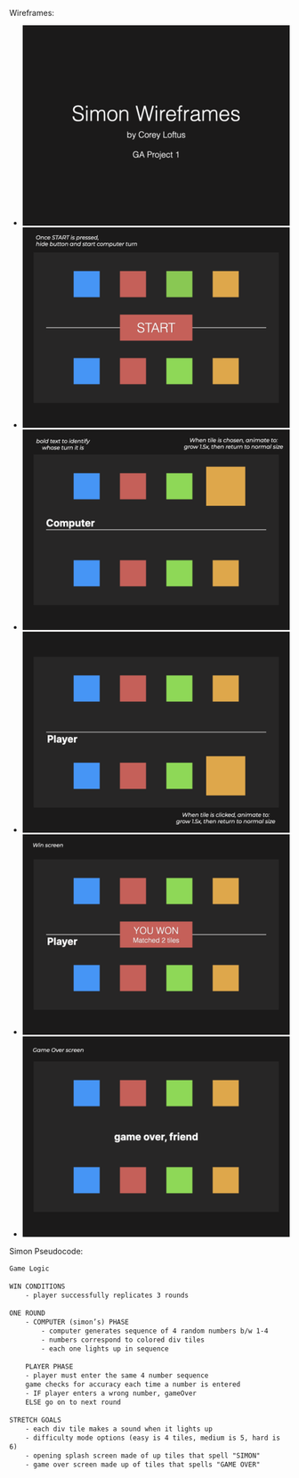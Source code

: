 Wireframes:

- ![Alt text](simon-wireframe.001.png)
- ![Alt text](simon-wireframe.002.png)
- ![Alt text](simon-wireframe.003.png)
- ![Alt text](simon-wireframe.004.png)
- ![Alt text](simon-wireframe.005.png)
- ![Alt text](simon-wireframe.006.png)

Simon Pseudocode:

    Game Logic

    WIN CONDITIONS
        - player successfully replicates 3 rounds

    ONE ROUND
        - COMPUTER (simon’s) PHASE
            - computer generates sequence of 4 random numbers b/w 1-4
            - numbers correspond to colored div tiles
            - each one lights up in sequence

        PLAYER PHASE
        - player must enter the same 4 number sequence
        game checks for accuracy each time a number is entered
        - IF player enters a wrong number, gameOver
        ELSE go on to next round

    STRETCH GOALS
        - each div tile makes a sound when it lights up
        - difficulty mode options (easy is 4 tiles, medium is 5, hard is 6)
        - opening splash screen made of up tiles that spell "SIMON"
        - game over screen made up of tiles that spells "GAME OVER"
